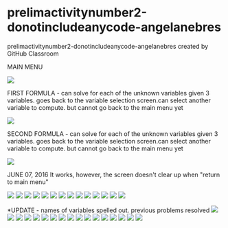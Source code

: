 # prelimactivitynumber2-donotincludeanycode-angelanebres
prelimactivitynumber2-donotincludeanycode-angelanebres created by GitHub Classroom

MAIN MENU

![](s3.PNG)

FIRST FORMULA - can solve for each of the unknown variables given 3 variables. goes back to the variable selection screen.can select 
another variable to compute. but cannot go back to the main menu yet

![](s1.PNG)

SECOND FORMULA - can solve for each of the unknown variables given 3 variables. goes back to the variable selection screen.can select 
another variable to compute. but cannot go back to the main menu yet

![](s2.PNG)


JUNE 07, 2016
  It works, however, the screen doesn't clear up when "return to main menu"
  
![](1.PNG)
![](a.PNG)
![](b.PNG)
![](c.PNG)
![](d.PNG)
![](e.PNG)
![](f.PNG)
![](g.PNG)
![](h.PNG)
![](i.PNG)
![](j.PNG)
![](k.PNG)
![](l.PNG)
![](m.PNG)

*UPDATE - names of variables spelled out. previous problems resolved
![](main.jpg)
![](m1.jpg)
![](m2.jpg)
![](1.jpg)
![](1a.jpg)
![](1b.jpg)
![](1c.jpg)
![](1d.jpg)
![](1e.jpg)
![](1f.jpg)
![](2.jpg)
![](2a.jpg)
![](2b.jpg)
![](2c.jpg)
![](2d.jpg)
![](2e.jpg)
![](2f.jpg)


